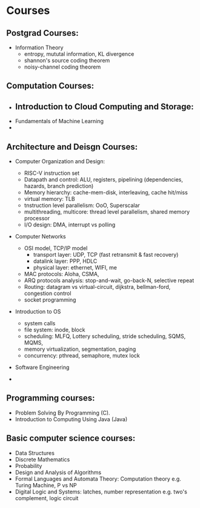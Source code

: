 # Courses

## Postgrad Courses:
  - Information Theory
    - entropy, mututal information, KL divergence
    - shannon's source coding theorem
    - noisy-channel coding theorem

## Computation Courses:
  - Introduction to Cloud Computing and Storage:
    - 
  - Fundamentals of Machine Learning
  - 

## Architecture and Deisgn Courses:
  - Computer Organization and Design:
    - RISC-V instruction set
    - Datapath and control: ALU, registers, pipelining (dependencies, hazards, branch prediction)
    - Memory hierarchy: cache-mem-disk, interleaving, cache hit/miss
    - virtual memory: TLB
    - tnstruction level parallelism: OoO, Superscalar
    - multithreading, multicore: thread level parallelism, shared memory processor
    - I/O design: DMA, interrupt vs polling

 - Computer Networks
   - OSI model, TCP/IP model
      - transport layer: UDP, TCP (fast retransmit & fast recovery)
      - datalink layer: PPP, HDLC
      - physical layer: ethernet, WIFI, me
   - MAC protocols: Aloha, CSMA, 
   - ARQ protocols analysis: stop-and-wait, go-back-N, selective repeat 
   - Routing: datagram vs virtual-circuit, dijkstra, bellman-ford, congestion control
   - socket programming

 - Introduction to OS
   - system calls
   - file system: inode, block
   - scheduling: MLFQ, Lottery scheduling, stride scheduling, SQMS, MQMS,
   - memory virtualization, segmentation, paging
   - concurrency: pthread, semaphore, mutex lock
  
 -  Software Engineering
   - 


## Programming courses:
 - Problem Solving By Programming (C).
 - Introduction to Computing Using Java (Java)

## Basic computer science courses:
 - Data Structures
 - Discrete Mathematics
 - Probability
 - Design and Analysis of Algorithms
 - Formal Languages and Automata Theory: Computation theory e.g. Turing Machine, P vs NP
 - Digital Logic and Systems: latches, number representation e.g. two's complement, logic circuit 


